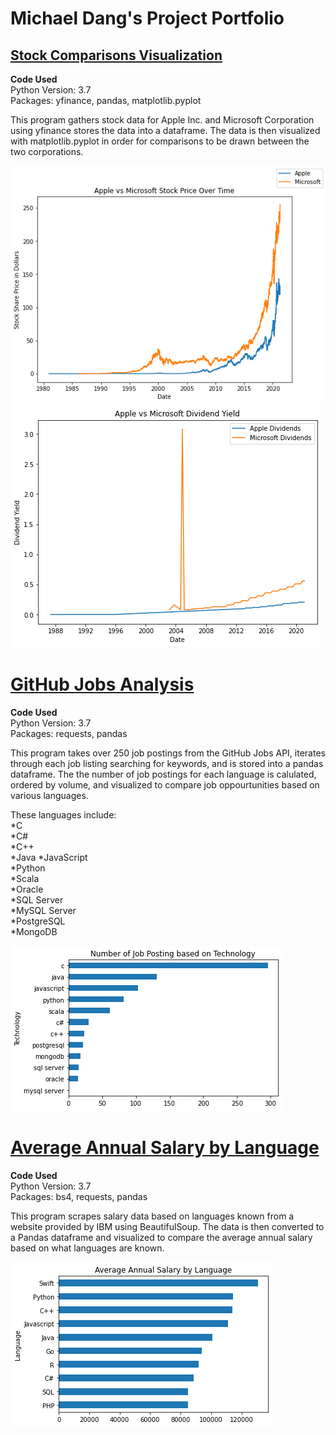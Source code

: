 # Michael Dang's Project Portfolio  

## [Stock Comparisons Visualization](https://github.com/mddang3/Projects/blob/9b29b866b9d95ec1c3d5358d2c85c52569b2b1f5/Stock%20Tracker.ipynb)  

**Code Used**  
Python Version: 3.7  
Packages: yfinance, pandas, matplotlib.pyplot

This program gathers stock data for Apple Inc. and Microsoft Corporation using yfinance stores the data into a dataframe. The data is then visualized with matplotlib.pyplot in order for comparisons to be drawn between the two corporations.    

![](images/Stock_price.png)  
![](images/Div_yield.png)

# [GitHub Jobs Analysis](https://github.com/mddang3/Projects/blob/c119ad79365a647e1fb158cd4190a306106dadd7/GithubJobs.ipynb)

**Code Used**  
Python Version: 3.7  
Packages: requests, pandas 

This program takes over 250 job postings from the GitHub Jobs API, iterates through each job listing searching for keywords, and is stored into a pandas dataframe.  The the number of job postings for each language is calulated, ordered by volume, and visualized to compare job oppourtunities based on various languages.  
  
These languages include:  
*C  
*C#  
*C++  
*Java
*JavaScript  
*Python  
*Scala  
*Oracle  
*SQL Server  
*MySQL Server  
*PostgreSQL  
*MongoDB  

![](images/Number_of_jobs.png)
 
# [Average Annual Salary by Language](https://github.com/mddang3/Projects/blob/61533a292966b2f8c5e7ff9d008859c1cfd9778d/WebScraping.ipynb)  

**Code Used**  
Python Version: 3.7  
Packages: bs4, requests, pandas

This program scrapes salary data based on languages known from a website provided by IBM using BeautifulSoup. The data is then converted to a Pandas dataframe and visualized to compare the average annual salary based on what languages are known.

![](images/Salary_by_language.png)

